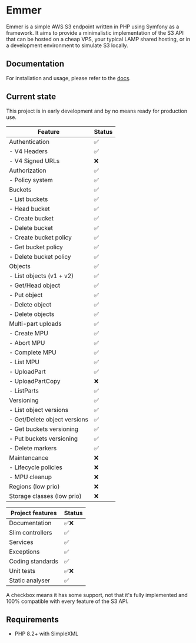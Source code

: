# Emmer

Emmer is a simple AWS S3 endpoint written in PHP using Symfony as a framework. It aims to provide a minimalistic 
implementation of the S3 API that can be hosted on a cheap VPS, your typical LAMP shared hosting, or in a development
environment to simulate S3 locally.

## Documentation
For installation and usage, please refer to the [docs](docs/README.md).

## Current state

This project is in early development and by no means ready for production use.

| Feature                      | Status |
|------------------------------|--------|
| Authentication               | ✅      |
| - V4 Headers                 | ✅      |
| - V4 Signed URLs             | ❌      |
| Authorization                | ✅      |
| - Policy system              | ✅      |
| Buckets                      | ✅      |
| - List buckets               | ✅      |
| - Head bucket                | ✅      |
| - Create bucket              | ✅      |
| - Delete bucket              | ✅      |
| - Create bucket policy       | ✅      |
| - Get bucket policy          | ✅      |
| - Delete bucket policy       | ✅      |
| Objects                      | ✅      |
| - List objects (v1 + v2)     | ✅      |
| - Get/Head object            | ✅      |
| - Put object                 | ✅      |
| - Delete object              | ✅      |
| - Delete objects             | ✅      |
| Multi-part uploads           | ✅      |
| - Create MPU                 | ✅      |
| - Abort MPU                  | ✅      |
| - Complete MPU               | ✅      |
| - List MPU                   | ✅      |
| - UploadPart                 | ✅      |
| - UploadPartCopy             | ❌      |
| - ListParts                  | ✅      |
| Versioning                   | ✅      |
| - List object versions       | ✅      |
| - Get/Delete object versions | ✅      |
| - Get buckets versioning     | ✅      |
| - Put buckets versioning     | ✅      |
| - Delete markers             | ✅      |
| Maintencance                 | ❌      |
| - Lifecycle policies         | ❌      |
| - MPU cleanup                | ❌      |
| Regions (low prio)           | ❌      |
| Storage classes (low prio)   | ❌      |

| Project features | Status |
|------------------|--------|
| Documentation    | ✅❌     |
| Slim controllers | ✅      |
| Services         | ✅      |
| Exceptions       | ✅      |
| Coding standards | ✅      |
| Unit tests       | ✅❌     |
| Static analyser  | ✅      |

A checkbox means it has some support, not that it's fully implemented and 100% compatible with every feature of the S3 API.

## Requirements

* PHP 8.2+ with SimpleXML


